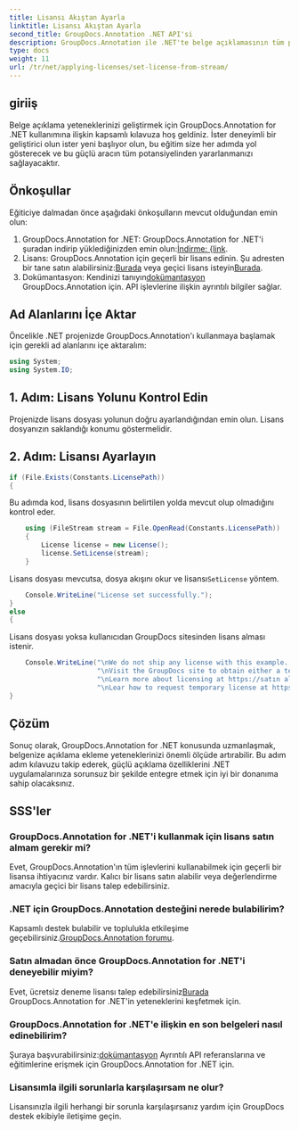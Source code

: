 ```yaml
---
title: Lisansı Akıştan Ayarla
linktitle: Lisansı Akıştan Ayarla
second_title: GroupDocs.Annotation .NET API'si
description: GroupDocs.Annotation ile .NET'te belge açıklamasının tüm potansiyelini ortaya çıkarın. Sorunsuz entegrasyon için adım adım kılavuzumuzu izleyin.
type: docs
weight: 11
url: /tr/net/applying-licenses/set-license-from-stream/
---
```

## giriiş
Belge açıklama yeteneklerinizi geliştirmek için GroupDocs.Annotation for .NET kullanımına ilişkin kapsamlı kılavuza hoş geldiniz. İster deneyimli bir geliştirici olun ister yeni başlıyor olun, bu eğitim size her adımda yol gösterecek ve bu güçlü aracın tüm potansiyelinden yararlanmanızı sağlayacaktır.
## Önkoşullar
Eğiticiye dalmadan önce aşağıdaki önkoşulların mevcut olduğundan emin olun:
1.  GroupDocs.Annotation for .NET: GroupDocs.Annotation for .NET'i şuradan indirip yüklediğinizden emin olun:[İndirme: {link](https://releases.groupdocs.com/annotation/net/).
2.  Lisans: GroupDocs.Annotation için geçerli bir lisans edinin. Şu adresten bir tane satın alabilirsiniz:[Burada](https://purchase.groupdocs.com/buy) veya geçici lisans isteyin[Burada](https://purchase.groupdocs.com/temporary-license/).
3.  Dokümantasyon: Kendinizi tanıyın[dokümantasyon](https://reference.groupdocs.com/annotation/net/) GroupDocs.Annotation için. API işlevlerine ilişkin ayrıntılı bilgiler sağlar.

## Ad Alanlarını İçe Aktar
Öncelikle .NET projenizde GroupDocs.Annotation'ı kullanmaya başlamak için gerekli ad alanlarını içe aktaralım:
```csharp
using System;
using System.IO;
```

## 1. Adım: Lisans Yolunu Kontrol Edin
Projenizde lisans dosyası yolunun doğru ayarlandığından emin olun. Lisans dosyanızın saklandığı konumu göstermelidir.
## 2. Adım: Lisansı Ayarlayın
```csharp
if (File.Exists(Constants.LicensePath))
{
```
Bu adımda kod, lisans dosyasının belirtilen yolda mevcut olup olmadığını kontrol eder.
```csharp
    using (FileStream stream = File.OpenRead(Constants.LicensePath))
    {
        License license = new License();
        license.SetLicense(stream);
    }
```
 Lisans dosyası mevcutsa, dosya akışını okur ve lisansı`SetLicense` yöntem.
```csharp
    Console.WriteLine("License set successfully.");
}
else
{
```
Lisans dosyası yoksa kullanıcıdan GroupDocs sitesinden lisans alması istenir.
```csharp
    Console.WriteLine("\nWe do not ship any license with this example. " +
                      "\nVisit the GroupDocs site to obtain either a temporary or permanent license. " +
                      "\nLearn more about licensing at https://satın alma.groupdocs.com/faqs/licensing. " +
                      "\nLear how to request temporary license at https://satın alma.groupdocs.com/temporary-license.");
}
```

## Çözüm
Sonuç olarak, GroupDocs.Annotation for .NET konusunda uzmanlaşmak, belgenize açıklama ekleme yeteneklerinizi önemli ölçüde artırabilir. Bu adım adım kılavuzu takip ederek, güçlü açıklama özelliklerini .NET uygulamalarınıza sorunsuz bir şekilde entegre etmek için iyi bir donanıma sahip olacaksınız.
## SSS'ler
### GroupDocs.Annotation for .NET'i kullanmak için lisans satın almam gerekir mi?
Evet, GroupDocs.Annotation'ın tüm işlevlerini kullanabilmek için geçerli bir lisansa ihtiyacınız vardır. Kalıcı bir lisans satın alabilir veya değerlendirme amacıyla geçici bir lisans talep edebilirsiniz.
### .NET için GroupDocs.Annotation desteğini nerede bulabilirim?
 Kapsamlı destek bulabilir ve toplulukla etkileşime geçebilirsiniz.[GroupDocs.Annotation forumu](https://forum.groupdocs.com/c/annotation/10).
### Satın almadan önce GroupDocs.Annotation for .NET'i deneyebilir miyim?
 Evet, ücretsiz deneme lisansı talep edebilirsiniz[Burada](https://releases.groupdocs.com/) GroupDocs.Annotation for .NET'in yeteneklerini keşfetmek için.
### GroupDocs.Annotation for .NET'e ilişkin en son belgeleri nasıl edinebilirim?
 Şuraya başvurabilirsiniz:[dokümantasyon](https://reference.groupdocs.com/annotation/net/) Ayrıntılı API referanslarına ve eğitimlerine erişmek için GroupDocs.Annotation for .NET için.
### Lisansımla ilgili sorunlarla karşılaşırsam ne olur?
Lisansınızla ilgili herhangi bir sorunla karşılaşırsanız yardım için GroupDocs destek ekibiyle iletişime geçin.